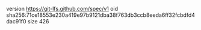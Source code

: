 version https://git-lfs.github.com/spec/v1
oid sha256:71ce18553e230a419e97b9121dba38f763db3ccb8eeda6ff32fcbdfd4dac91f0
size 426
